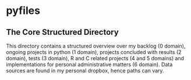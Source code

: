 # pyfiles 
## The Core Structured Directory
This directory contains a structured overview over my backlog (0 domain), ongoing projects in python (1 domain), projects concluded with results (2 domain), tests (3 domain), R and C related projects (4 and 5 domains) and implementations for personal administrative matters (6 domain). Data sources are found in my personal dropbox, hence paths can vary.
